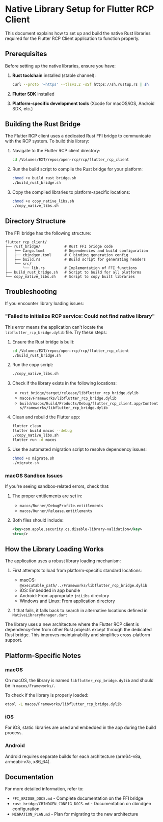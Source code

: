 # Native Library Setup for Flutter RCP Client

This document explains how to set up and build the native Rust libraries required for the Flutter RCP Client application to function properly.

## Prerequisites

Before setting up the native libraries, ensure you have:

1. **Rust toolchain** installed (stable channel):
   ```zsh
   curl --proto '=https' --tlsv1.2 -sSf https://sh.rustup.rs | sh
   ```

2. **Flutter SDK** installed
3. **Platform-specific development tools** (Xcode for macOS/iOS, Android SDK, etc.)

## Building the Rust Bridge

The Flutter RCP client uses a dedicated Rust FFI bridge to communicate with the RCP system. To build this library:

1. Navigate to the Flutter RCP client directory:
   ```zsh
   cd /Volumes/EXT/repos/open-rcp/rcp/flutter_rcp_client
   ```

2. Run the build script to compile the Rust bridge for your platform:
   ```zsh
   chmod +x build_rust_bridge.sh
   ./build_rust_bridge.sh
   ```

3. Copy the compiled libraries to platform-specific locations:
   ```zsh
   chmod +x copy_native_libs.sh
   ./copy_native_libs.sh
   ```

## Directory Structure

The FFI bridge has the following structure:

```
flutter_rcp_client/
├── rust_bridge/           # Rust FFI bridge code
│   ├── Cargo.toml         # Dependencies and build configuration
│   ├── cbindgen.toml      # C binding generation config
│   ├── build.rs           # Build script for generating headers
│   └── src/
│       └── lib.rs         # Implementation of FFI functions
├── build_rust_bridge.sh   # Script to build for all platforms
└── copy_native_libs.sh    # Script to copy built libraries
```

## Troubleshooting

If you encounter library loading issues:

### "Failed to initialize RCP service: Could not find native library"

This error means the application can't locate the `libflutter_rcp_bridge.dylib` file. Try these steps:

1. Ensure the Rust bridge is built:
   ```zsh
   cd /Volumes/EXT/repos/open-rcp/rcp/flutter_rcp_client
   ./build_rust_bridge.sh
   ```

2. Run the copy script:
   ```zsh
   ./copy_native_libs.sh
   ```

3. Check if the library exists in the following locations:
   - `rust_bridge/target/release/libflutter_rcp_bridge.dylib`
   - `macos/Frameworks/libflutter_rcp_bridge.dylib`
   - `build/macos/Build/Products/Debug/flutter_rcp_client.app/Contents/Frameworks/libflutter_rcp_bridge.dylib`

4. Clean and rebuild the Flutter app:
   ```zsh
   flutter clean
   flutter build macos --debug
   ./copy_native_libs.sh
   flutter run -d macos
   ```
   
5. Use the automated migration script to resolve dependency issues:
   ```zsh
   chmod +x migrate.sh
   ./migrate.sh
   ```

### macOS Sandbox Issues

If you're seeing sandbox-related errors, check that:

1. The proper entitlements are set in:
   - `macos/Runner/DebugProfile.entitlements`
   - `macos/Runner/Release.entitlements`

2. Both files should include:
   ```xml
   <key>com.apple.security.cs.disable-library-validation</key>
   <true/>
   ```

## How the Library Loading Works

The application uses a robust library loading mechanism:

1. First attempts to load from platform-specific standard locations:
   - macOS: `@executable_path/../Frameworks/libflutter_rcp_bridge.dylib`
   - iOS: Embedded in app bundle
   - Android: From appropriate `jniLibs` directory
   - Windows and Linux: From application directory

2. If that fails, it falls back to search in alternative locations defined in `NativeLibraryManager.dart`

The library uses a new architecture where the Flutter RCP client is dependency-free from other Rust projects except through the dedicated Rust bridge. This improves maintainability and simplifies cross-platform support.

## Platform-Specific Notes

### macOS

On macOS, the library is named `libflutter_rcp_bridge.dylib` and should be in `macos/Frameworks/`. 

To check if the library is properly loaded:

```zsh
otool -L macos/Frameworks/libflutter_rcp_bridge.dylib
```

### iOS

For iOS, static libraries are used and embedded in the app during the build process.

### Android

Android requires separate builds for each architecture (arm64-v8a, armeabi-v7a, x86_64).

## Documentation

For more detailed information, refer to:

- `FFI_BRIDGE_DOCS.md` - Complete documentation on the FFI bridge
- `rust_bridge/CBINDGEN_CONFIG_DOCS.md` - Documentation on cbindgen configuration
- `MIGRATION_PLAN.md` - Plan for migrating to the new architecture
